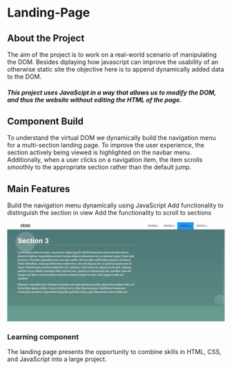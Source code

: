 # Landing-Page

## About the Project
The aim of the project is to work on a real-world scenario of manipulating the DOM. Besides diplaying how javascript can improve 
the usability of an otherwise static site the objective here is to append dynamically added data to the DOM. 

#### *This project uses JavaScipt in a way that allows us to modify the DOM, and thus the website without editing the HTML of the page.*

## Component Build
To understand the virtual DOM we dynamically build the navigation menu for a multi-section landing page. 
To improve the user experience, the section actively being viewed is highlighted on the navbar menu. Additionally, when a user 
clicks on a navigation item, the item scrolls smoothly to the appropriate section rather than the default jump.

## Main Features
Build the navigation menu dynamically using JavaScript
Add functionality to distinguish the section in view
Add the functionality to scroll to sections

![](images/landingpage.JPG)

### Learning component
The landing page presents the opportunity to combine skills in HTML, CSS, and JavaScript into a large project.
